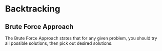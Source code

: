 # Backtracking
## Brute Force Approach
The Brute Force Approach states that for any given problem,
you should try all possible solutions, then pick out desired solutions.
